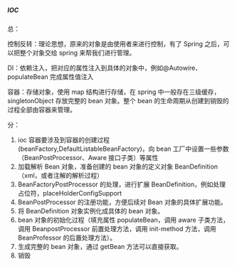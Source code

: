 ##### IOC

总：

控制反转：理论思想，原来的对象是由使用者来进行控制，有了 Spring 之后，可以把整个对象交给 spring 来帮我们进行管理。

DI：依赖注入，把对应的属性注入到具体的对象中，例如@Autowire、populateBean 完成属性值注入

容器：存储对象，使用 map 结构进行存储，在 spring 中一般存在三级缓存，singletonObject 存放完整的 bean 对象。整个 bean 的生命周期从创建到销毁的过程全部由容器来管理。

分：

1. ioc 容器要涉及到容器的创建过程(beanFactory,DefaultListableBeanFactory)，向 bean 工厂中设置一些参数（BeanPostProcessor、Aware 接口子类）等属性
2. 加载解析 Bean 对象，准备创建的 bean 对象的定义对象 BeanDefinition（xml，或者注解的解析过程）
3. BeanFactoryPostProcessor 的处理，进行扩展 BeanDefinition，例如处理占位符，placeHolderConfigSupport
4. BeanPostProcessor 的注册功能，方便后续对 Bean 对象的具体扩展功能。
5. 将 BeanDefinition 对象实例化成具体的 bean 对象。
6. bean 对象的初始化过程（填充属性 populateBean，调用 aware 子类方法，调用 BeanpostProcessor 前置处理方法，调用 init-method 方法，调用 BeanProfessor 的后置处理方法）。
7. 生成完整的 bean 对象，通过 getBean 方法可以直接获取。
8. 销毁


